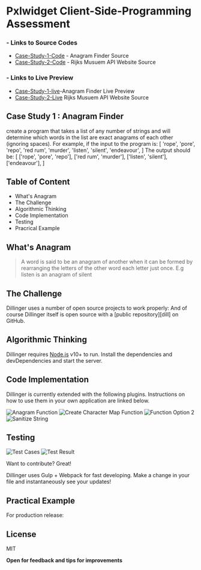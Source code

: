 # Pxlwidget Client-Side-Programming Assessment

### - Links to Source Codes

- [Case-Study-1-Code] - Anagram Finder Source
- [Case-Study-2-Code] - Rijks Musuem API Website Source

### - Links to Live Preview

- [Case-Study-1-live]-Anagram Finder Live Preview
- [Case-Study-2-Live] Rijks Musuem API Website Source

## Case Study 1 : Anagram Finder

create a program that takes a list of any number of strings and will
determine which words in the list are exact anagrams of each other (ignoring spaces). For example, if the
input to the program is:
[
'rope',
'pore',
'repo',
'red rum',
'murder',
'listen',
'silent',
'endeavour',
]
The output should be:
[
['rope', 'pore', 'repo'],
['red rum', 'murder'],
['listen', 'silent'],
['endeavour'],
]

## Table of Content

- What's Anagram
- The Challenge
- Algorithmic Thinking
- Code Implementation
- Testing
- Pracrical Example

## What's Anagram

> A word is said to be an anagram of another when it can be formed
> by rearranging the letters of the other word
> each letter just once.
> E.g listen is an anagram of silent

## The Challenge

Dillinger uses a number of open source projects to work properly:
And of course Dillinger itself is open source with a [public repository][dill]
on GitHub.

## Algorithmic Thinking

Dillinger requires [Node.js](https://nodejs.org/) v10+ to run.
Install the dependencies and devDependencies and start the server.

## Code Implementation

Dillinger is currently extended with the following plugins.
Instructions on how to use them in your own application are linked below.

![Anagram Function](anagram-finder/screenshots/anagram-function.png)
![Create Character Map Function](anagram-finder/screenshots/function-1.png)
![Function Option 2](anagram-finder/screenshots/function-2.png)
![Sanitize String](anagram-finder/screenshots/sanitize-strings.png)

## Testing

![Test Cases ](anagram-finder/screenshots/test-cases.png)
![Test Result](anagram-finder/screenshots/test-result.png)

Want to contribute? Great!

Dillinger uses Gulp + Webpack for fast developing.
Make a change in your file and instantaneously see your updates!

## Practical Example

For production release:

## License

MIT

**Open for feedback and tips for improvements**

[case-study-1-code]: https://github.com/thekojopatrick/pxlwidget-coding-challenge/tree/main/anagram-finder
[case-study-1-live]: https://anagram-finder.vercel.app/
[case-study-2-code]: http://angularjs.org
[case-study-2-live]: http://angularjs.org
